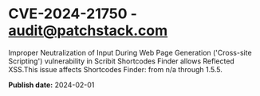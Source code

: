 # CVE-2024-21750 - audit@patchstack.com

Improper Neutralization of Input During Web Page Generation ('Cross-site Scripting') vulnerability in Scribit Shortcodes Finder allows Reflected XSS.This issue affects Shortcodes Finder: from n/a through 1.5.5.



**Publish date:** 2024-02-01

